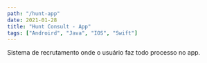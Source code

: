 ```yaml
---
path: "/hunt-app"
date: 2021-01-28
title: "Hunt Consult - App"
tags: ["Androird", "Java", "IOS", "Swift"]
---
```


Sistema de recrutamento 
onde o usuário faz 
todo processo no app.